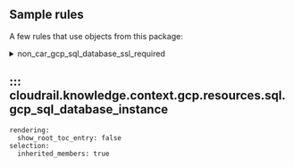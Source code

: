 ## Sample rules
A few rules that use objects from this package:

<details>
<summary>non_car_gcp_sql_database_ssl_required</summary>

```python
--8<--
cloudrail/knowledge/rules/gcp/non_context_aware/sql_database_ssl_required_rule.py
--8<--
```
</details>

## ::: cloudrail.knowledge.context.gcp.resources.sql.gcp_sql_database_instance
    rendering:
      show_root_toc_entry: false
    selection:
      inherited_members: true
